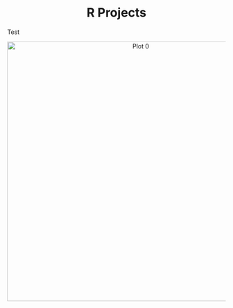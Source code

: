 <h1 align="center">
  <b>R Projects</b>
</h1>

<p>Test</p>

<div>
    <a href="https://plot.ly/~tvig2/0/?share_key=GCN7fp9XeK7fn59hy4mAV8" target="_blank" title="Plot 0" style="display: block; text-align: center;"><img src="https://plot.ly/~tvig2/0.png?share_key=GCN7fp9XeK7fn59hy4mAV8" alt="Plot 0" style="max-width: 100%;width: 600px;"  width="600" onerror="this.onerror=null;this.src='https://plot.ly/404.png';" /></a>
    <script data-plotly="tvig2:0" sharekey-plotly="GCN7fp9XeK7fn59hy4mAV8" src="https://plot.ly/embed.js" async></script>
</div>
